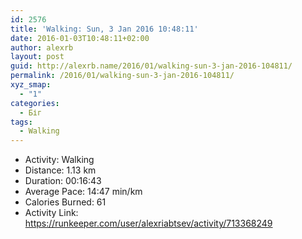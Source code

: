 ```yaml
---
id: 2576
title: 'Walking: Sun, 3 Jan 2016 10:48:11'
date: 2016-01-03T10:48:11+02:00
author: alexrb
layout: post
guid: http://alexrb.name/2016/01/walking-sun-3-jan-2016-104811/
permalink: /2016/01/walking-sun-3-jan-2016-104811/
xyz_smap:
  - "1"
categories:
  - Біг
tags:
  - Walking
---
```

<ul class="rk-list">
  <li class="rk-activity">
    Activity: Walking
  </li>
  <li class="rk-distance">
    Distance: 1.13 km
  </li>
  <li class="rk-duration">
    Duration: 00:16:43
  </li>
  <li class="rk-avg-pace">
    Average Pace: 14:47 min/km
  </li>
  <li class="rk-calories">
    Calories Burned: 61
  </li>
  <li class="rk-activity-link">
    Activity Link: <a href="https://runkeeper.com/user/alexriabtsev/activity/713368249">https://runkeeper.com/user/alexriabtsev/activity/713368249</a>
  </li>
</ul>